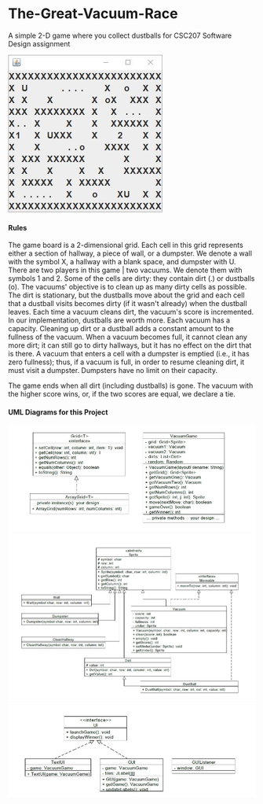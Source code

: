 # The-Great-Vacuum-Race
A simple 2-D game where you collect dustballs for CSC207 Software Design assignment

![alt text](images/in-game-image.JPG "In game snapshot")

#### Rules
The game board is a 2-dimensional grid. Each cell in this grid represents either a section of hallway, a piece of wall, or a dumpster. We denote a wall with the symbol X, a hallway with a blank space, and dumpster with U. There are two players in this game | two vacuums. We denote them with symbols 1 and 2. Some of the cells are dirty: they contain dirt (.) or dustballs (o). The vacuums' objective is to clean up as many dirty cells as possible. The dirt is stationary, but the dustballs move about the grid and each cell that a dustball visits becomes dirty (if it wasn't already) when the dustball leaves.
Each time a vacuum cleans dirt, the vacuum's score is incremented. In our implementation, dustballs are worth more. Each vacuum has a capacity. Cleaning up dirt or a dustball adds a constant amount to the fullness of the vacuum. When a vacuum becomes full, it cannot clean any more dirt; it can still go to dirty hallways, but it has no effect on the dirt that is there. A vacuum that enters a cell with a dumpster is emptied (i.e., it has zero fullness); thus, if a vacuum is full, in order to resume cleaning dirt, it must visit a dumpster. Dumpsters have no limit on their capacity.

The game ends when all dirt (including dustballs) is gone. The vacuum with the higher score wins, or, if the two scores are equal, we declare a tie.

#### UML Diagrams for this Project

![alt text](images/grid-uml.JPG "In game snapshot")
![alt text](images/sprites-uml.JPG "In game snapshot")
![alt text](images/ui-uml.JPG "In game snapshot")
